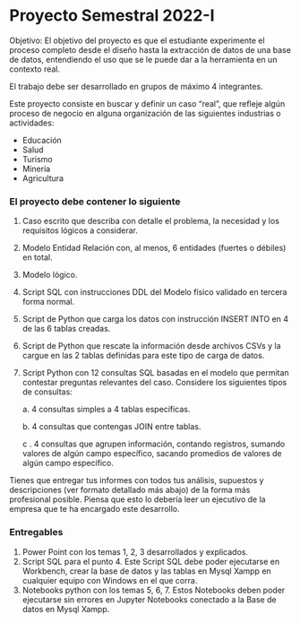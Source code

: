 # Proyecto Semestral 2022-I
Objetivo: El objetivo del proyecto es que el estudiante experimente el proceso completo desde
el diseño hasta la extracción de datos de una base de datos, entendiendo el uso que se le puede
dar a la herramienta en un contexto real.

El trabajo debe ser desarrollado en grupos de máximo 4 integrantes.

Este proyecto consiste en buscar y definir un caso “real”, que refleje algún proceso de negocio
en alguna organización de las siguientes industrias o actividades:
- Educación
- Salud
- Turismo
- Minería
- Agricultura

### El proyecto debe contener lo siguiente
1. Caso escrito que describa con detalle el problema, la necesidad y los requisitos lógicos
a considerar.
2. Modelo Entidad Relación con, al menos, 6 entidades (fuertes o débiles) en total.
3. Modelo lógico.
4. Script SQL con instrucciones DDL del Modelo físico validado en tercera forma normal.
5. Script de Python que carga los datos con instrucción INSERT INTO en 4 de las 6 tablas
creadas.
6. Script de Python que rescate la información desde archivos CSVs y la cargue en las 2
tablas definidas para este tipo de carga de datos.
7. Script Python con 12 consultas SQL basadas en el modelo que permitan contestar
preguntas relevantes del caso. Considere los siguientes tipos de consultas:

    a. 4 consultas simples a 4 tablas específicas.

    b. 4 consultas que contengas JOIN entre tablas.

    c   . 4 consultas que agrupen información, contando registros, sumando valores de
algún campo específico, sacando promedios de valores de algún campo
específico.

Tienes que entregar tus informes con todos tus análisis, supuestos y descripciones (ver
formato detallado más abajo) de la forma más profesional posible. Piensa que esto lo
debería leer un ejecutivo de la empresa que te ha encargado este desarrollo.

### Entregables
1. Power Point con los temas 1, 2, 3 desarrollados y explicados.
2. Script SQL para el punto 4. Este Script SQL debe poder ejecutarse en Workbench, crear
la base de datos y las tablas en Mysql Xampp en cualquier equipo con Windows en el
que corra.
3. Notebooks python con los temas 5, 6, 7. Estos Notebooks deben poder ejecutarse sin
errores en Jupyter Notebooks conectado a la Base de datos en Mysql Xampp.
